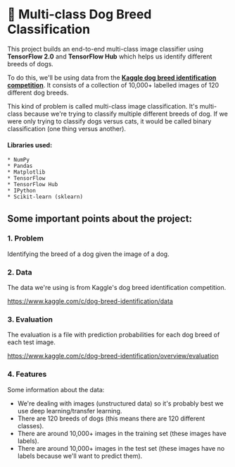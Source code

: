 # 🐶 Multi-class Dog Breed Classification

This project builds an end-to-end multi-class image classifier using **TensorFlow 2.0** and **TensorFlow Hub** which helps us identify different breeds of dogs.

To do this, we'll be using data from the **[Kaggle dog breed identification competition](https://www.kaggle.com/c/dog-breed-identification/overview)**. It consists of a collection of 10,000+ labelled images of 120 different dog breeds.

This kind of problem is called multi-class image classification. It's multi-class because we're trying to classify multiple different breeds of dog. If we were only trying to classify dogs versus cats, it would be called binary classification (one thing versus another).

#### Libraries used:
    * NumPy
    * Pandas
    * Matplotlib
    * TensorFlow
    * TensorFlow Hub
    * IPython
    * Scikit-learn (sklearn)

## Some important points about the project:

### 1. Problem

Identifying the breed of a dog given the image of a dog.

### 2. Data

The data we're using is from Kaggle's dog breed identification competition.

https://www.kaggle.com/c/dog-breed-identification/data

### 3. Evaluation

The evaluation is a file with prediction probabilities for each dog breed of each test image.

https://www.kaggle.com/c/dog-breed-identification/overview/evaluation

### 4. Features

Some information about the data:
* We're dealing with images (unstructured data) so it's probably best we use deep learning/transfer learning.
* There are 120 breeds of dogs (this means there are 120 different classes).
* There are around 10,000+ images in the training set (these images have labels).
* There are around 10,000+ images in the test set (these images have no labels because we'll want to predict them). 
